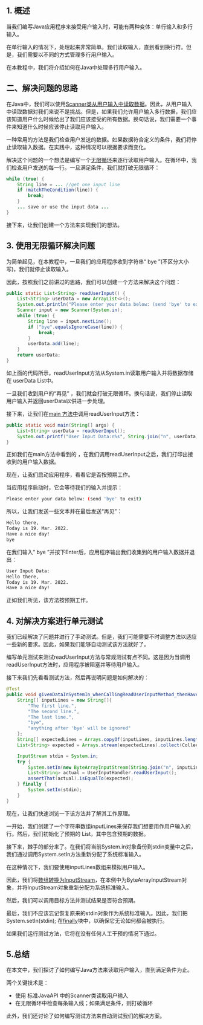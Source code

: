 ## 1. 概述

当我们编写Java应用程序来接受用户输入时，可能有两种变体：单行输入和多行输入。

在单行输入的情况下，处理起来非常简单。我们读取输入，直到看到换行符。但是，我们需要以不同的方式管理多行用户输入。

在本教程中，我们将介绍如何在Java中处理多行用户输入。

## 二、解决问题的思路

在Java中，我们可以使用[Scanner](https://www.baeldung.com/java-scanner)[类从用户输入中读取数据](https://www.baeldung.com/java-console-input-output#reading-from-systemin)。因此，从用户输入中读取数据对我们来说不是挑战。但是，如果我们允许用户输入多行数据，我们应该知道用户什么时候给出了我们应该接受的所有数据。换句话说，我们需要一个事件来知道什么时候应该停止读取用户输入。

一种常用的方法是我们检查用户发送的数据。如果数据符合定义的条件，我们将停止读取输入数据。在实践中，这种情况可以根据要求而变化。

解决这个问题的一个想法是编写一个[无限循环](https://www.baeldung.com/infinite-loops-java)来逐行读取用户输入。在循环中，我们检查用户发送的每一行。一旦满足条件，我们就打破无限循环：

```java
while (true) {
    String line = ... //get one input line
    if (matchTheCondition(line)) {
        break;
    }
    ... save or use the input data ...
}
```

接下来，让我们创建一个方法来实现我们的想法。

## 3. 使用无限循环解决问题

为简单起见，在本教程中，一旦我们的应用程序收到字符串“ bye ”(不区分大小写)，我们就停止读取输入。

因此，按照我们之前讲过的思路，我们可以创建一个方法来解决这个问题：

```java
public static List<String> readUserInput() {
    List<String> userData = new ArrayList<>();
    System.out.println("Please enter your data below: (send 'bye' to exit) ");
    Scanner input = new Scanner(System.in);
    while (true) {
        String line = input.nextLine();
        if ("bye".equalsIgnoreCase(line)) {
            break;
        }
        userData.add(line);
    }
    return userData;
}

```

如上面的代码所示，readUserInput方法从System.in读取用户输入并将数据存储在 userData List中。

一旦我们收到用户的“再见” ，我们就会打破无限循环。换句话说，我们停止读取用户输入并返回userData以供进一步处理。

接下来，让我们在[main ](https://www.baeldung.com/java-main-method)[方法](https://www.baeldung.com/java-main-method)[中](https://www.baeldung.com/java-main-method)调用readUserInput方法：

```java
public static void main(String[] args) {
    List<String> userData = readUserInput();
    System.out.printf("User Input Data:n%s", String.join("n", userData));
}

```

正如我们在main方法中看到的 ，在我们调用readUserInput之后，我们打印出接收到的用户输入数据。

现在，让我们启动应用程序，看看它是否按预期工作。

当应用程序启动时，它会等待我们的输入并提示：

```bash
Please enter your data below: (send 'bye' to exit)
```

所以，让我们发送一些文本并在最后发送“再见”：

```bash
Hello there,
Today is 19. Mar. 2022.
Have a nice day!
bye
```

在我们输入“ bye ”并按下Enter后，应用程序输出我们收集到的用户输入数据并退出：

```bash
User Input Data:
Hello there,
Today is 19. Mar. 2022.
Have a nice day!
```

正如我们所见，该方法按预期工作。

## 4. 对解决方案进行单元测试

我们已经解决了问题并进行了手动测试。但是，我们可能需要不时调整方法以适应一些新的要求。因此，如果我们能够自动测试该方法就好了。

编写单元测试来测试readUserInput方法与常规测试有点不同。这是因为当调用readUserInput方法时，应用程序被阻塞并等待用户输入。

接下来我们先看看测试方法，然后再说明问题是如何解决的：

```java
@Test
public void givenDataInSystemIn_whenCallingReadUserInputMethod_thenHaveUserInputData() {
    String[] inputLines = new String[]{
        "The first line.",
        "The second line.",
        "The last line.",
        "bye",
        "anything after 'bye' will be ignored"
    };
    String[] expectedLines = Arrays.copyOf(inputLines, inputLines.length - 2);
    List<String> expected = Arrays.stream(expectedLines).collect(Collectors.toList());

    InputStream stdin = System.in;
    try {
        System.setIn(new ByteArrayInputStream(String.join("n", inputLines).getBytes()));
        List<String> actual = UserInputHandler.readUserInput();
        assertThat(actual).isEqualTo(expected);
    } finally {
        System.setIn(stdin);
    }
}

```

现在，让我们快速浏览一下该方法并了解其工作原理。

一开始，我们创建了一个字符串数组inputLines来保存我们想要用作用户输入的行。然后，我们初始化了预期的 List，其中包含预期的数据。

接下来，棘手的部分来了。在我们将当前System.in对象备份到stdin变量中之后，我们通过调用System.setIn方法重新分配了系统标准输入。

在这种情况下，我们要使用inputLines数组来模拟用户输入。

因此，我们将[数组转换为InputStream](https://www.baeldung.com/convert-byte-array-to-input-stream)，在本例中为ByteArrayInputStream对象，并将InputStream对象重新分配为系统标准输入。

然后，我们可以调用目标方法并测试结果是否符合预期。

最后，我们不应该忘记恢复原来的stdin对象作为系统标准输入。因此，我们把System.setIn(stdin); 在[finally](https://www.baeldung.com/java-finally-keyword)块中，以确保它无论如何都会被执行。

如果我们运行测试方法，它将在没有任何人工干预的情况下通过。

## 5.总结

在本文中，我们探讨了如何编写Java方法来读取用户输入，直到满足条件为止。

两个关键技术是：

-   使用 标准JavaAPI 中的Scanner类读取用户输入
-   在无限循环中检查每条输入线；如果满足条件，则打破循环

此外，我们还讨论了如何编写测试方法来自动测试我们的解决方案。
